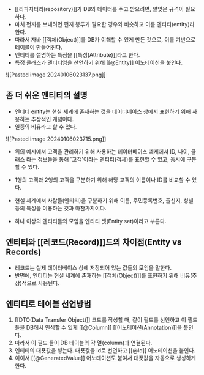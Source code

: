- [[리파지터리(repository)]]가 DB와 데이터를 주고 받으려면, 알맞은 규격이 필요하다. 
- 마치 편지를 보내려면 편지 봉투가 필요한 경우와 비슷하고 이를 엔티티(entity)라 한다.
- 따라서 자바 [[객체(Object)]]를 DB가 이해할 수 있게 만든 것으로, 이를 기반으로 테이블이 만들어진다.
- 엔티티를 설명하는 특징을 [[특성(Attribute)]]라고 한다.
- 특정 클래스가 엔티티임을 선언하기 위해 [[@Entity]] 어노테이션을 붙인다.


![[Pasted image 20240106023137.png]]

## 좀 더 쉬운 엔티티의 설명

- 엔티티 entity는 현실 세계에 존재하는 것을 데이터베이스 상에서 표현하기 위해 사용하는 추상적인 개념이다. 
- 일종의 비유라고 할 수 있다.

![[Pasted image 20240106023715.png]]

- 위의 예시에서 고객을 관리하기 위해 사용하는 데이터베이스 예제에서 ID, 나이, 클래스 라는 정보들을 통해 '고객'이라는 엔티티(객체)를 표현할 수 있고, 동시에 구분할 수 있다.
- 1행의 고객과 2행의 고객을 구분하기 위해 해당 고객의 이름이나 ID를 비교할 수 있다.
- 현실 세계에서 사람들(엔티티)을 구분하기 위해 이름, 주민등록번호, 출신지, 성별 등의 특성을 이용하는 것과 마찬가지이다.

- 하나 이상의 엔티티들의 모임을 엔티티 셋(Entity set)이라고 부른다.

## 엔티티와 [[레코드(Record)]]드의 차이점(Entity vs Records)

- 레코드는 실제 데이터베이스 상에 저장되어 있는 값들의 모임을 말한다.
- 반면에, 엔티티는 현실 세계에 존재하는 [[객체(Object)]]를 표현하기 위해 비유(추상)적으로 사용된다.

## 엔티티로 테이블 선언방법

1. [[DTO(Data Transfer Object)]] 코드를 작성할 때, 같이 필드를 선언하고 이 필드들을 DB에서 인식할 수 있게 [[@Column]] [[어노테이션(Annotation)]]을 붙인다.
2. 따라서 이 필드 들이 DB 테이블의 각 열(column)과 연결된다.
3. 엔티티의 대푯값을 넣는다. 대푯값을 id로 선언하고 [[@Id]] 어노테이션을 붙인다.
4. 이이서 [[@GeneratedValue]] 어노테이션도 붙여서 대푯값을 자동으로 생성하게 한다.